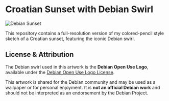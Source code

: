 # Croatian Sunset with Debian Swirl

![Debian Sunset](debian-sunset.png)

This repository contains a full-resolution version of my colored-pencil style sketch of a Croatian sunset, featuring the iconic Debian swirl.

## License & Attribution

The Debian swirl used in this artwork is the **Debian Open Use Logo**, available under the [Debian Open Use Logo License](https://www.debian.org/logos/).

This artwork is shared for the Debian community and may be used as a wallpaper or for personal enjoyment.
It is **not an official Debian work** and should not be interpreted as an endorsement by the Debian Project.
